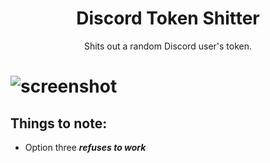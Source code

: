 <h1 align="center">Discord Token Shitter</h1>
<p align="center">Shits out a random Discord user's token.</p>

# ![screenshot](https://files.catbox.moe/hapism.png)


## Things to note: 
* Option three ***refuses to work***
